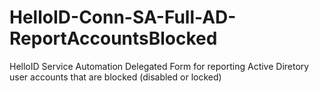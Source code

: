 # HelloID-Conn-SA-Full-AD-ReportAccountsBlocked
HelloID Service Automation Delegated Form for reporting Active Diretory user accounts that are blocked (disabled or locked)
